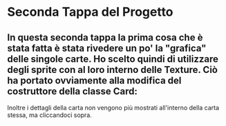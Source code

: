 # Seconda Tappa del Progetto

In questa seconda tappa la prima cosa che è stata fatta è stata rivedere un po' la "grafica" delle singole carte.
Ho scelto quindi di utilizzare degli sprite con al loro interno delle Texture. 
Ciò ha portato ovviamente alla modifica del costruttore della classe **Card**:
- 

Inoltre i dettagli della carta non vengono più mostrati all'interno della carta stessa, ma cliccandoci sopra. 

